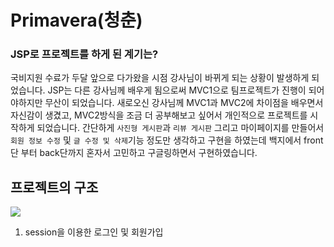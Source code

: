 # Primavera(청춘)

### JSP로 프로젝트를 하게 된 계기는?

국비지원 수료가 두달 앞으로 다가왔을 시점 강사님이 바뀌게 되는 상황이 발생하게 되었습니다. JSP는 다른 강사님께 배우게 됨으로써 MVC1으로 팀프로젝트가 진행이 되어야하지만 무산이 되었습니다.
새로오신 강사님께 MVC1과 MVC2에 차이점을 배우면서 자신감이 생겼고, MVC2방식을 조금 더 공부해보고 싶어서 개인적으로 프로젝트를 시작하게 되었습니다.
간단하게 `사진형 게시판`과 `리뷰 게시판` 그리고 마이페이지를 만들어서 `회원 정보 수정` 및 `글 수정 및 삭제`기능 정도만 생각하고 구현을 하였는데 백지에서 front단 부터 back단까지 혼자서 고민하고 구글링하면서 구현하였습니다.


## **프로젝트의 구조**
<img src ="https://user-images.githubusercontent.com/69107255/111952980-4c013680-8b29-11eb-8c4f-f9635482ea2f.png">


1. session을 이용한 로그인 및 회원가입